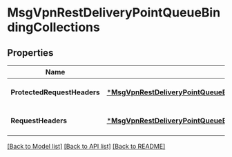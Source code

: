 # MsgVpnRestDeliveryPointQueueBindingCollections

## Properties
Name | Type | Description | Notes
------------ | ------------- | ------------- | -------------
**ProtectedRequestHeaders** | [***MsgVpnRestDeliveryPointQueueBindingCollectionsProtectedRequestHeaders**](MsgVpnRestDeliveryPointQueueBindingCollectionsProtectedRequestHeaders.md) |  | [optional] [default to null]
**RequestHeaders** | [***MsgVpnRestDeliveryPointQueueBindingCollectionsRequestHeaders**](MsgVpnRestDeliveryPointQueueBindingCollectionsRequestHeaders.md) |  | [optional] [default to null]

[[Back to Model list]](../README.md#documentation-for-models) [[Back to API list]](../README.md#documentation-for-api-endpoints) [[Back to README]](../README.md)

